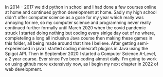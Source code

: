 In 2014 - 2017 we did python in school and I had done a few courses online at home and continued python development at home. Sadly my high school didn't offer computer science as a gcse for my year which really was annoying for me, so my computer science and programming never really continued further formally until March 2020 when the covid pandemic struck I started doing nothing but coding every sinlge day out of no where, completeling a long all inclusive Java course then making these games in this folder, all being made around that time I believe. After getting semi-experienced in java I started coding minecraft plugins in Java using the Spigot API. Then in September 2020 I started a Computer Science A-Level, a 2 year course. Ever since I've been coding almost daily. I'm going to work on using github more extensively now, as I begin my next chapter in 2022 of web development.
